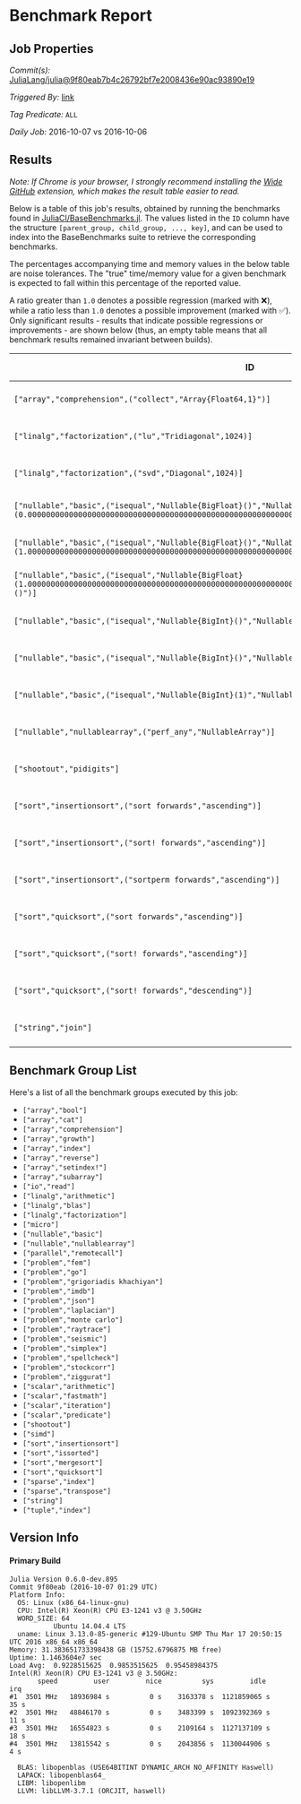 # Benchmark Report

## Job Properties

*Commit(s):* [JuliaLang/julia@9f80eab7b4c26792bf7e2008436e90ac93890e19](https://github.com/JuliaLang/julia/commit/9f80eab7b4c26792bf7e2008436e90ac93890e19)

*Triggered By:* [link](https://github.com/JuliaLang/julia/commit/9f80eab7b4c26792bf7e2008436e90ac93890e19#commitcomment-19328811)

*Tag Predicate:* `ALL`

*Daily Job:* 2016-10-07 vs 2016-10-06

## Results

*Note: If Chrome is your browser, I strongly recommend installing the [Wide GitHub](https://chrome.google.com/webstore/detail/wide-github/kaalofacklcidaampbokdplbklpeldpj?hl=en)
extension, which makes the result table easier to read.*

Below is a table of this job's results, obtained by running the benchmarks found in
[JuliaCI/BaseBenchmarks.jl](https://github.com/JuliaCI/BaseBenchmarks.jl). The values
listed in the `ID` column have the structure `[parent_group, child_group, ..., key]`,
and can be used to index into the BaseBenchmarks suite to retrieve the corresponding
benchmarks.

The percentages accompanying time and memory values in the below table are noise tolerances. The "true"
time/memory value for a given benchmark is expected to fall within this percentage of the reported value.

A ratio greater than `1.0` denotes a possible regression (marked with :x:), while a ratio less
than `1.0` denotes a possible improvement (marked with :white_check_mark:). Only significant results - results
that indicate possible regressions or improvements - are shown below (thus, an empty table means that all
benchmark results remained invariant between builds).

| ID | time ratio | memory ratio |
|----|------------|--------------|
| `["array","comprehension",("collect","Array{Float64,1}")]` | 1.50 (15%) :x: | 1.00 (1%)  |
| `["linalg","factorization",("lu","Tridiagonal",1024)]` | 1.99 (45%) :x: | 1.00 (1%)  |
| `["linalg","factorization",("svd","Diagonal",1024)]` | 1.45 (45%) :x: | 1.00 (1%)  |
| `["nullable","basic",("isequal","Nullable{BigFloat}()","Nullable{BigFloat}(0.000000000000000000000000000000000000000000000000000000000000000000000000000000)")]` | 0.67 (30%) :white_check_mark: | 1.00 (1%)  |
| `["nullable","basic",("isequal","Nullable{BigFloat}()","Nullable{BigFloat}(1.000000000000000000000000000000000000000000000000000000000000000000000000000000)")]` | 0.67 (30%) :white_check_mark: | 1.00 (1%)  |
| `["nullable","basic",("isequal","Nullable{BigFloat}(1.000000000000000000000000000000000000000000000000000000000000000000000000000000)","Nullable{BigFloat}()")]` | 0.67 (30%) :white_check_mark: | 1.00 (1%)  |
| `["nullable","basic",("isequal","Nullable{BigInt}()","Nullable{BigInt}(0)")]` | 1.50 (30%) :x: | 1.00 (1%)  |
| `["nullable","basic",("isequal","Nullable{BigInt}()","Nullable{BigInt}(1)")]` | 1.50 (30%) :x: | 1.00 (1%)  |
| `["nullable","basic",("isequal","Nullable{BigInt}(1)","Nullable{BigInt}()")]` | 1.50 (30%) :x: | 1.00 (1%)  |
| `["nullable","nullablearray",("perf_any","NullableArray")]` | 1.89 (45%) :x: | 1.00 (1%)  |
| `["shootout","pidigits"]` | 0.85 (15%) :white_check_mark: | 1.00 (1%)  |
| `["sort","insertionsort",("sort forwards","ascending")]` | 1.50 (30%) :x: | 1.00 (1%)  |
| `["sort","insertionsort",("sort! forwards","ascending")]` | 2.47 (30%) :x: | 1.00 (1%)  |
| `["sort","insertionsort",("sortperm forwards","ascending")]` | 1.35 (30%) :x: | 1.00 (1%)  |
| `["sort","quicksort",("sort forwards","ascending")]` | 1.30 (30%) :x: | 1.00 (1%)  |
| `["sort","quicksort",("sort! forwards","ascending")]` | 1.36 (30%) :x: | 1.00 (1%)  |
| `["sort","quicksort",("sort! forwards","descending")]` | 1.35 (30%) :x: | 1.00 (1%)  |
| `["string","join"]` | 1.72 (40%) :x: | 1.00 (1%)  |

## Benchmark Group List

Here's a list of all the benchmark groups executed by this job:

- `["array","bool"]`
- `["array","cat"]`
- `["array","comprehension"]`
- `["array","growth"]`
- `["array","index"]`
- `["array","reverse"]`
- `["array","setindex!"]`
- `["array","subarray"]`
- `["io","read"]`
- `["linalg","arithmetic"]`
- `["linalg","blas"]`
- `["linalg","factorization"]`
- `["micro"]`
- `["nullable","basic"]`
- `["nullable","nullablearray"]`
- `["parallel","remotecall"]`
- `["problem","fem"]`
- `["problem","go"]`
- `["problem","grigoriadis khachiyan"]`
- `["problem","imdb"]`
- `["problem","json"]`
- `["problem","laplacian"]`
- `["problem","monte carlo"]`
- `["problem","raytrace"]`
- `["problem","seismic"]`
- `["problem","simplex"]`
- `["problem","spellcheck"]`
- `["problem","stockcorr"]`
- `["problem","ziggurat"]`
- `["scalar","arithmetic"]`
- `["scalar","fastmath"]`
- `["scalar","iteration"]`
- `["scalar","predicate"]`
- `["shootout"]`
- `["simd"]`
- `["sort","insertionsort"]`
- `["sort","issorted"]`
- `["sort","mergesort"]`
- `["sort","quicksort"]`
- `["sparse","index"]`
- `["sparse","transpose"]`
- `["string"]`
- `["tuple","index"]`

## Version Info

#### Primary Build

```
Julia Version 0.6.0-dev.895
Commit 9f80eab (2016-10-07 01:29 UTC)
Platform Info:
  OS: Linux (x86_64-linux-gnu)
  CPU: Intel(R) Xeon(R) CPU E3-1241 v3 @ 3.50GHz
  WORD_SIZE: 64
           Ubuntu 14.04.4 LTS
  uname: Linux 3.13.0-85-generic #129-Ubuntu SMP Thu Mar 17 20:50:15 UTC 2016 x86_64 x86_64
Memory: 31.383651733398438 GB (15752.6796875 MB free)
Uptime: 1.1463604e7 sec
Load Avg:  0.9228515625  0.9853515625  0.95458984375
Intel(R) Xeon(R) CPU E3-1241 v3 @ 3.50GHz: 
       speed         user         nice          sys         idle          irq
#1  3501 MHz   18936984 s          0 s    3163378 s  1121859065 s         35 s
#2  3501 MHz   48846170 s          0 s    3483399 s  1092392369 s         11 s
#3  3501 MHz   16554823 s          0 s    2109164 s  1127137109 s         18 s
#4  3501 MHz   13815542 s          0 s    2043856 s  1130044906 s          4 s

  BLAS: libopenblas (USE64BITINT DYNAMIC_ARCH NO_AFFINITY Haswell)
  LAPACK: libopenblas64_
  LIBM: libopenlibm
  LLVM: libLLVM-3.7.1 (ORCJIT, haswell)

```

